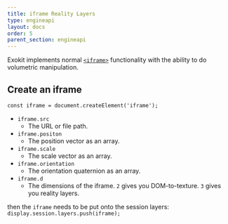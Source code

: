 ```yaml
---
title: iframe Reality Layers
type: engineapi
layout: docs
order: 5
parent_section: engineapi
---
```


Exokit implements normal [`<iframe>`](https://developer.mozilla.org/en-US/docs/Web/HTML/Element/iframe) functionality with the ability to do volumetric manipulation.


## Create an iframe
`const iframe = document.createElement('iframe');`


- `iframe.src`
    - The URL or file path.
- `iframe.positon`
    - The position vector as an array.
- `iframe.scale`
    - The scale vector as an array.
- `iframe.orientation`
    - The orientation quaternion as an array.
- `iframe.d`
    - The dimensions of the iframe. `2` gives you DOM-to-texture. `3` gives you reality layers.

then the `iframe` needs to be put onto the session layers:
`display.session.layers.push(iframe);`

